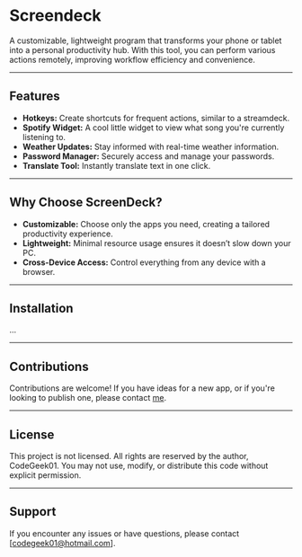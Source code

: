 # Screendeck

A customizable, lightweight program that transforms your phone or tablet into a personal productivity hub. With this tool, you can perform various actions remotely, improving workflow efficiency and convenience.

---

## Features

- **Hotkeys:** Create shortcuts for frequent actions, similar to a streamdeck.
- **Spotify Widget:** A cool little widget to view what song you're currently listening to.
- **Weather Updates:** Stay informed with real-time weather information.
- **Password Manager:** Securely access and manage your passwords.
- **Translate Tool:** Instantly translate text in one click.

---

## Why Choose ScreenDeck?

- **Customizable:** Choose only the apps you need, creating a tailored productivity experience.
- **Lightweight:** Minimal resource usage ensures it doesn’t slow down your PC.
- **Cross-Device Access:** Control everything from any device with a browser.

---

## Installation

...

---

## Contributions

Contributions are welcome! If you have ideas for a new app, or if you're looking to publish one, please contact [me](mailto:codegeek01@hotmail.com).

---

## License

This project is not licensed. All rights are reserved by the author, CodeGeek01. You may not use, modify, or distribute this code without explicit permission.

---

## Support

If you encounter any issues or have questions, please contact [codegeek01@hotmail.com].

